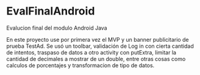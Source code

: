 # EvalFinalAndroid
Evalucion final del modulo Android Java

En este proyecto use por primera vez el MVP y un banner publicitario de prueba TestAd.
Se usó un toolbar,  validación de Log in con cierta cantidad de intentos,
traspaso de datos a otro activity con putExtra, limitar la cantidad de  decimales a mostrar de un double,
entre otras cosas como calculos de porcentajes y transformacion de tipo de datos.
